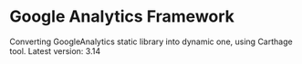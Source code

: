 # Google Analytics Framework
Converting GoogleAnalytics static library into dynamic one, using Carthage tool.
Latest version: 3.14
